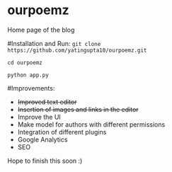 # ourpoemz
Home page of the blog

#Installation and Run:
`git clone https://github.com/yatingupta10/ourpoemz.git`

`cd ourpoemz`

`python app.py`

#Improvements:
- ~~Improved text editor~~
- ~~Insertion of images and links in the editor~~
- Improve the UI
- Make model for authors with different permissions
- Integration of different plugins
- Google Analytics
- SEO

Hope to finish this soon :)

